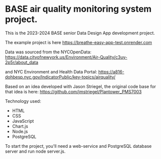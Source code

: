 # BASE air quality monitoring system project.
This is the 2023-2024 BASE senior Data Design App development project.

The example project is here https://breathe-easy-app-test.onrender.com

Data was sourced from the NYCOpenData:
https://data.cityofnewyork.us/Environment/Air-Quality/c3uy-2p5r/about_data

and NYC Environment and Health Data Portal:
https://a816-dohbesp.nyc.gov/IndicatorPublic/key-topics/airquality/

Based on an idea developed with Jason Striegel, the original code base for that idea is here: https://github.com/jmstriegel/Plantower_PMS7003

Technology used:
* HTML
* CSS
* JavaScript
* Chart.js
* Node.js
* PostgreSQL

To start the project, you'll need a web-service and PostgreSQL database server and run node server.js.